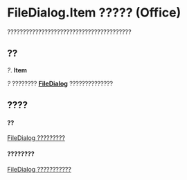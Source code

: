 
# FileDialog.Item ????? (Office)

????????????????????????????????????????


## ??

 _?_. **Item**

 _?_ ???????? **[FileDialog](71a030f2-3b02-21e1-c156-0514ff5eddb7.md)** ??????????????


## ????


#### ??


[FileDialog ?????????](71a030f2-3b02-21e1-c156-0514ff5eddb7.md)
#### ????????


[FileDialog ???????????](http://msdn.microsoft.com/library/b6b7e87e-9420-0649-2feb-6d8f36bb53bc%28Office.15%29.aspx)
